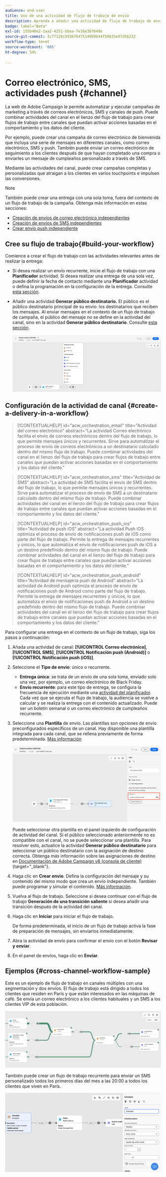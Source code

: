 ```yaml
---
audience: end-user
title: Uso de una actividad de flujo de trabajo de envío
description: Aprenda a añadir una actividad de flujo de trabajo de envío (correo electrónico, push, SMS)
badge: label="Beta"
exl-id: 155b40e2-1aa2-4251-bbaa-7e16e36f649e
source-git-commit: 3c77120c5936f647514969644f59833e97d56232
workflow-type: tm+mt
source-wordcount: '885'
ht-degree: 54%

---
```


# Correo electrónico, SMS, actividades push {#channel}

La web de Adobe Campaign le permite automatizar y ejecutar campañas de marketing a través de correos electrónicos, SMS y canales de push. Puede combinar actividades del canal en el lienzo del flujo de trabajo para crear flujos de trabajo entre canales que puedan activar acciones basadas en el comportamiento y los datos del cliente.

Por ejemplo, puede crear una campaña de correo electrónico de bienvenida que incluya una serie de mensajes en diferentes canales, como correo electrónico, SMS y push. También puede enviar un correo electrónico de seguimiento a los clientes después de que hayan completado una compra o enviarles un mensaje de cumpleaños personalizado a través de SMS.

Mediante las actividades del canal, puede crear campañas completas y personalizadas que atraigan a los clientes en varios touchpoints e impulsen las conversiones.

>[!NOTE]
>
>También puede crear una entrega con una sola toma, fuera del contexto de un flujo de trabajo de la campaña. Obtenga más información en estas secciones:
>* [Creación de envíos de correo electrónico independientes](../../email/create-email.md)
>* [Creación de envíos de SMS independientes](../../sms/create-sms.md)
>* [Crear envío push independiente](../../push/create-push.md)

## Cree su flujo de trabajo{#build-your-workflow}

Comience a crear el flujo de trabajo con las actividades relevantes antes de realizar la entrega:

* Si desea realizar un envío recurrente, inicie el flujo de trabajo con una **Planificador** actividad. Si desea realizar una entrega de una sola vez, puede definir la fecha de contacto mediante una **Planificador** actividad o defina la programación en la configuración de la entrega. Consulte [esta sección](scheduler.md).

* Añadir una actividad **Generar público destinatario.** El público es el público destinatario principal de su envío: los destinatarios que reciben los mensajes. Al enviar mensajes en el contexto de un flujo de trabajo de campaña, el público del mensaje no se define en la actividad del canal, sino en la actividad **Generar público destinatario**. Consulte [esta sección](build-audience.md).

  ![](../../msg/assets/add-delivery-in-wf.png)

## Configuración de la actividad de canal {#create-a-delivery-in-a-workflow}


>[!CONTEXTUALHELP]
>id="acw_orchestration_email"
>title="Actividad del correo electrónico"
>abstract="La actividad Correo electrónico facilita el envío de correos electrónicos dentro del flujo de trabajo, lo que permite mensajes únicos y recurrentes. Sirve para automatizar el proceso de envío de correos electrónicos a un destinatario calculado dentro del mismo flujo de trabajo. Puede combinar actividades del canal en el lienzo del flujo de trabajo para crear flujos de trabajo entre canales que puedan activar acciones basadas en el comportamiento y los datos del cliente."


>[!CONTEXTUALHELP]
>id="acw_orchestration_sms"
>title="Actividad de SMS"
>abstract="La actividad de SMS facilita el envío de SMS dentro del flujo de trabajo, lo que permite mensajes únicos y recurrentes. Sirve para automatizar el proceso de envío de SMS a un destinatario calculado dentro del mismo flujo de trabajo. Puede combinar actividades del canal en el lienzo del flujo de trabajo para crear flujos de trabajo entre canales que puedan activar acciones basadas en el comportamiento y los datos del cliente."


>[!CONTEXTUALHELP]
>id="acw_orchestration_push_ios"
>title="Actividad de push iOS"
>abstract="La actividad Push iOS optimiza el proceso de envío de notificaciones push de iOS como parte del flujo de trabajo. Permite la entrega de mensajes recurrentes y únicos, lo que automatiza el envío de notificaciones push de iOS a un destino predefinido dentro del mismo flujo de trabajo. Puede combinar actividades del canal en el lienzo del flujo de trabajo para crear flujos de trabajo entre canales que puedan activar acciones basadas en el comportamiento y los datos del cliente."


>[!CONTEXTUALHELP]
>id="acw_orchestration_push_android"
>title="Actividad de mensajería push de Android"
>abstract="La actividad de Android push optimiza el proceso de envío de notificaciones push de Android como parte del flujo de trabajo. Permite la entrega de mensajes recurrentes y únicos, lo que automatiza el envío de notificaciones push de Android a un destino predefinido dentro del mismo flujo de trabajo. Puede combinar actividades del canal en el lienzo del flujo de trabajo para crear flujos de trabajo entre canales que puedan activar acciones basadas en el comportamiento y los datos del cliente."

Para configurar una entrega en el contexto de un flujo de trabajo, siga los pasos a continuación:

1. Añada una actividad de canal: **[!UICONTROL Correo electrónico]**, **[!UICONTROL SMS]**, **[!UICONTROL Notificación push (Android)]** o **[!UICONTROL Notificación push (iOS)]**.

1. Seleccione el **Tipo de envío**: único o recurrente.

   * **Entrega única**: se trata de un envío de una sola toma, enviado solo una vez, por ejemplo, un correo electrónico de Black Friday.
   * **Envío recurrente**: para este tipo de entrega, se configura la frecuencia de ejecución mediante una [actividad del planificador](scheduler.md). Cada vez que se ejecuta el flujo de trabajo, la audiencia se vuelve a calcular y se realiza la entrega con el contenido actualizado. Puede ser un boletín semanal o un correo electrónico de cumpleaños recurrente.

1. Seleccione una **Plantilla** de envío. Las plantillas son opciones de envío preconfigurados específicos de un canal. Hay disponible una plantilla integrada para cada canal, que se rellena previamente de forma predeterminada. [Más información](../../msg/delivery-template.md)

   ![](../assets/delivery-activity-in-wf.png)

   Puede seleccionar otra plantilla en el panel izquierdo de configuración de actividad del canal. Si el público seleccionado anteriormente no es compatible con el canal, no se puede seleccionar una plantilla. Para resolver esto, actualice la actividad **Generar público destinatario** para seleccionar un público destinatario con la asignación de destino correcta. Obtenga más información sobre las asignaciones de destino en [Documentación de Adobe Campaign v8 (consola de cliente)](https://experienceleague.adobe.com/docs/campaign/campaign-v8/audience/add-profiles/target-mappings.html?lang=es){target="_blank"}.

1. Haga clic en **Crear envío**. Defina la configuración del mensaje y su contenido del mismo modo que crea un envío independiente. También puede programar y simular el contenido. [Más información](../../msg/gs-messages.md).

1. Vuelva al flujo de trabajo. Seleccione si desea continuar con el flujo de trabajo **Generación de una transición saliente** si desea añadir una transición después de la actividad del canal.

1. Haga clic en **Iniciar** para iniciar el flujo de trabajo.

   De forma predeterminada, el inicio de un flujo de trabajo activa la fase de preparación de mensajes, sin enviarlos inmediatamente.

1. Abra la actividad de envío para confirmar el envío con el botón **Revisar y enviar**.

1. En el panel de envíos, haga clic en **Enviar**.

## Ejemplos {#cross-channel-workflow-sample}

Este es un ejemplo de flujo de trabajo en canales múltiples con una segmentación y dos envíos. El flujo de trabajo está dirigido a todos los clientes que residen en París y que están interesados en las máquinas de café. Se envía un correo electrónico a los clientes habituales y un SMS a los clientes VIP de esta población.

![](../assets/workflow-channel-example.png)

<!--
description, which use case you can perform (common other activities that you can link before of after the activity)

how to add and configure the activity

example of a configured activity within a workflow
The Email delivery activity allows you to configure the sending an email in a workflow. 

-->

También puede crear un flujo de trabajo recurrente para enviar un SMS personalizado todos los primeros días del mes a las 20:00 a todos los clientes que viven en París.

![](../assets/workflow-channel-example2.png)

<!-- Scheduled emails available?

This can be a single send email and sent just once, or it can be a recurring email.
* Single send emails are standard emails, sent once.
* Recurring emails allow you to send the same email multiple times to different targets over a defined period. You can aggregate the deliveries per period in order to get reports that correspond to your needs.

When linked to a scheduler, you can define recurring emails.
Email recipients are defined upstream of the activity in the same workflow, via an Audience targeting activity.

-->


<!--The message preparation is triggered according to the workflow execution parameters. From the message dashboard, you can select whether to request or not a manual confirmation to send the message (required by default). You can start the workflow manually or place a scheduler activity in the workflow to automate execution.-->
